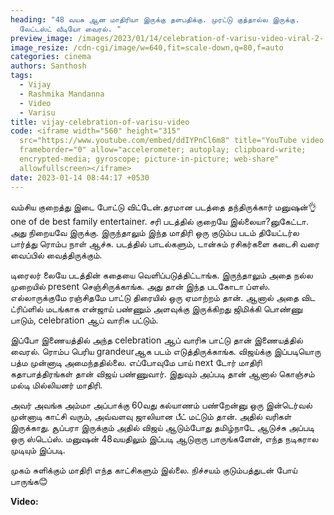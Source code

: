 ```yaml
---
heading: "48 வயசு ஆன மாதிரியா இருக்கு தளபதிக்கு. முரட்டு குத்தால்ல இருக்கு.
  லேட்டஸ்ட் வீடியோ வைரல். "
preview_image: /images/2023/01/14/celebration-of-varisu-video-viral-2-.jpg
image_resize: /cdn-cgi/image/w=640,fit=scale-down,q=80,f=auto
categories: cinema
authors: Santhosh
tags:
  - Vijay
  - Rashmika Mandanna
  - Video
  - Varisu
title: vijay-celebration-of-varisu-video
code: <iframe width="560" height="315"
  src="https://www.youtube.com/embed/ddIYPnCl6m8" title="YouTube video player"
  frameborder="0" allow="accelerometer; autoplay; clipboard-write;
  encrypted-media; gyroscope; picture-in-picture; web-share"
  allowfullscreen></iframe>
date: 2023-01-14 08:44:17 +0530
---
```

வம்சிய குறைத்து இடை போட்டு விட்டேன்.தரமான படத்தை தந்திருக்கார் மனுஷன்👌 
one of de best family entertainer. சரி படத்தில் குறையே இல்லையா?னுகேட்டா. அது நிறையவே இருக்கு. இருந்தாலும் இந்த மாதிரி ஒரு குடும்ப படம் தியேட்டர்ல பார்த்து ரொம்ப நாள் ஆச்சு. படத்தில் பாடல்களும், டான்சும் ரசிகர்களை கடைசி வரை வைப்பில் வைத்திருக்கும்.

டிரைலர் லையே படத்தின் கதையை வெளிப்படுத்திட்டாங்க. இருந்தாலும் அதை நல்ல முறையில் present செஞ்சிருக்காங்க. அது தான் இந்த படகோடா ப்ளஸ். எல்லாருக்குமே ரஞ்சிதமே பாட்டு திரையில் ஒரு ஏமாற்றம் தான். ஆனால் அதை விட ட்ரிப்ளில் மடங்காக என்ஜாய் பண்ணும் அளவுக்கு இருக்கிறது ஜிமிக்கி பொண்ணு பாடும், celebration ஆப் வாரிசு பட்டும்.

இப்போ இணையத்தில் அந்த celebration ஆப் வாரிசு பாட்டு தான் இணையத்தில் வைரல். ரொம்ப பெரிய grandeurஆக படம் எடுத்திருக்காங்க. விஜய்க்கு இப்படியொரு பத்ம முன்னாடி அமைந்ததில்லை. எப்போவுமே பாய் next டோர் மாதிரி கதாபாத்திரங்கள் தான் விஜய் பண்ணுவார். இதுவும் அப்படி தான் ஆனால் கொஞ்சம் மல்டி மில்லியனர் மாதிரி. 

அவர் அவங்க அம்மா அப்பாக்கு 60வது கல்யாணம் பண்றேன்னு ஒரு இன்டெர்வல் முன்னாடி காட்சி வரும், அவ்வளவு ஜாலியான பீட் மட்டும் தான். அதில் வரிகள் இருக்காது. சூப்பரா இருக்கும் அதில் விஜய் ஆடும்போது தமிழ்நாடே ஆடுச்சு அப்படி ஒரு ஸ்டெப்ஸ். மனுஷன் 48வயதிலும் இப்படி ஆடுறாரு பாருங்களேன், எந்த நடிகரால முடியும் இப்படி.

முகம் சுளிக்கும் மாதிரி எந்த காட்சிகளும் இல்லை. நிச்சயம் குடும்பத்துடன் போய் பாருங்க😊

**V﻿ideo:**